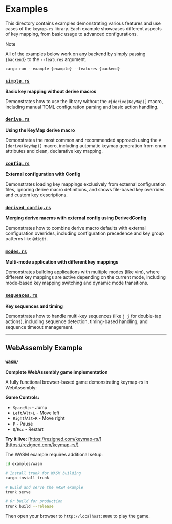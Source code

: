 # Examples

This directory contains examples demonstrating various features and use cases of the `keymap-rs` library. Each example showcases different aspects of key mapping, from basic usage to advanced configurations.

> [!NOTE]
>
> All of the examples below work on any backend by simply passing `{backend}` to the `--features` argument.
>
> ```
> cargo run --example {example} --features {backend}
> ```

### [`simple.rs`](./simple.rs)
**Basic key mapping without derive macros**

Demonstrates how to use the library without the `#[derive(KeyMap)]` macro, including manual TOML configuration parsing and basic action handling.


### [`derive.rs`](./derive.rs)
**Using the KeyMap derive macro**

Demonstrates the most common and recommended approach using the `#[derive(KeyMap)]` macro, including automatic keymap generation from enum attributes and clean, declarative key mapping.


### [`config.rs`](./config.rs)
**External configuration with Config<T>**

Demonstrates loading key mappings exclusively from external configuration files, ignoring derive macro definitions, and shows file-based key overrides and custom key descriptions.

### [`derived_config.rs`](./derived_config.rs)
**Merging derive macros with external config using DerivedConfig<T>**

Demonstrates how to combine derive macro defaults with external configuration overrides, including configuration precedence and key group patterns like `@digit`.


### [`modes.rs`](./modes.rs)
**Multi-mode application with different key mappings**

Demonstrates building applications with multiple modes (like vim), where different key mappings are active depending on the current mode, including mode-based key mapping switching and dynamic mode transitions.

### [`sequences.rs`](./sequences.rs)
**Key sequences and timing**

Demonstrates how to handle multi-key sequences (like `j j` for double-tap actions), including sequence detection, timing-based handling, and sequence timeout management.

---

## WebAssembly Example

### [`wasm/`](./wasm/)
**Complete WebAssembly game implementation**

A fully functional browser-based game demonstrating keymap-rs in WebAssembly:

**Game Controls:**
- `Space`/`Up` - Jump
- `Left`/`Alt+L` - Move left
- `Right`/`Alt+R` - Move right
- `P` - Pause
- `Q`/`Esc` - Restart

**Try it live:** [https://rezigned.com/keymap-rs/](https://rezigned.com/keymap-rs/)


The WASM example requires additional setup:

```bash
cd examples/wasm

# Install trunk for WASM building
cargo install trunk

# Build and serve the WASM example
trunk serve

# Or build for production
trunk build --release
```

Then open your browser to `http://localhost:8080` to play the game.
